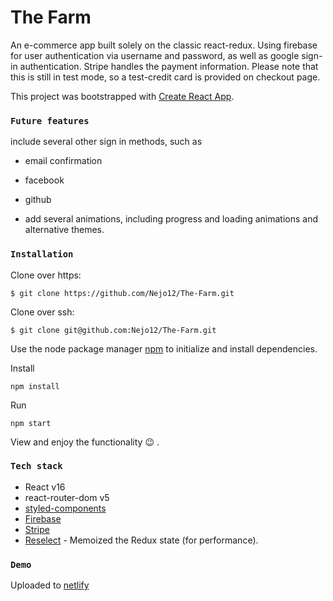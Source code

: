 # The Farm

An e-commerce app built solely on the classic react-redux.
Using firebase for user authentication via username and password, as well as google sign-in authentication.
Stripe handles the payment information. Please note that this is still in test mode, so a test-credit card is provided on checkout page.

This project was bootstrapped with [Create React App](https://github.com/facebook/create-react-app).

### `Future features`

include several other sign in methods, such as

- email confirmation
- facebook
- github

- add several animations, including progress and loading animations and alternative themes.

### `Installation`

Clone over https:

```
$ git clone https://github.com/Nejo12/The-Farm.git
```

Clone over ssh:

```
$ git clone git@github.com:Nejo12/The-Farm.git
```

Use the node package manager [npm](https://www.npmjs.com/) to initialize and install dependencies.

Install

```
npm install
```

Run

```
npm start
```

View and enjoy the functionality :wink: .

### `Tech stack`

- React v16
- react-router-dom v5
- [styled-components](https://styled-components.com/)
- [Firebase](https://firebase.google.com/)
- [Stripe](https://stripe.com)
- [Reselect](https://github.com/reduxjs/reselect) - Memoized the Redux state (for performance).

### `Demo`

Uploaded to [netlify](https://ourfarm.netlify.com/)
